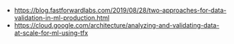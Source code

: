  - https://blog.fastforwardlabs.com/2019/08/28/two-approaches-for-data-validation-in-ml-production.html
 - https://cloud.google.com/architecture/analyzing-and-validating-data-at-scale-for-ml-using-tfx
